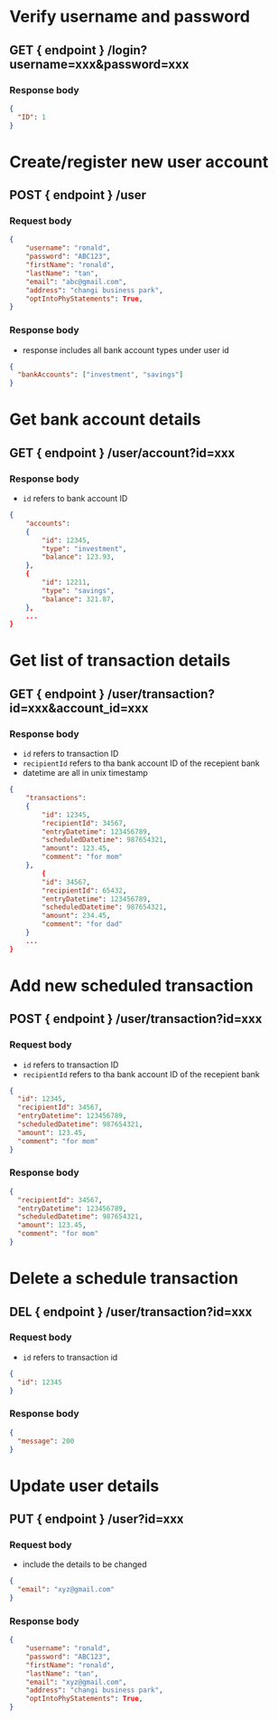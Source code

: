 # Verify username and password

## GET { endpoint } /login?username=xxx&password=xxx

### Response body

```json
{
  "ID": 1
}
```

# Create/register new user account

## POST { endpoint } /user

### Request body

```json
{
    "username": "ronald",
    "password": "ABC123",
    "firstName": "ronald",
    "lastName": "tan",
    "email": "abc@gmail.com",
    "address": "changi business park",
    "optIntoPhyStatements": True,
}
```

### Response body

- response includes all bank account types under user id

```json
{
  "bankAccounts": ["investment", "savings"]
}
```

# Get bank account details

## GET { endpoint } /user/account?id=xxx

### Response body

- `id` refers to bank account ID

```json
{
    "accounts":
    {
        "id": 12345,
        "type": "investment",
        "balance": 123.93,
    },
    {
        "id": 12211,
        "type": "savings",
        "balance": 321.87,
    },
    ...
}
```

# Get list of transaction details

## GET { endpoint } /user/transaction?id=xxx&account_id=xxx

### Response body

- `id` refers to transaction ID
- `recipientId` refers to tha bank account ID of the recepient bank
- datetime are all in unix timestamp

```json
{
    "transactions":
    {
        "id": 12345,
        "recipientId": 34567,
        "entryDatetime": 123456789,
        "scheduledDatetime": 987654321,
        "amount": 123.45,
        "comment": "for mom"
    },
        {
        "id": 34567,
        "recipientId": 65432,
        "entryDatetime": 123456789,
        "scheduledDatetime": 987654321,
        "amount": 234.45,
        "comment": "for dad"
    }
    ...
}
```

# Add new scheduled transaction

## POST { endpoint } /user/transaction?id=xxx

### Request body

- `id` refers to transaction ID
- `recipientId` refers to tha bank account ID of the recepient bank

```json
{
  "id": 12345,
  "recipientId": 34567,
  "entryDatetime": 123456789,
  "scheduledDatetime": 987654321,
  "amount": 123.45,
  "comment": "for mom"
}
```

### Response body

```json
{
  "recipientId": 34567,
  "entryDatetime": 123456789,
  "scheduledDatetime": 987654321,
  "amount": 123.45,
  "comment": "for mom"
}
```

# Delete a schedule transaction

## DEL { endpoint } /user/transaction?id=xxx

### Request body

- `id` refers to transaction id

```json
{
  "id": 12345
}
```

### Response body

```json
{
  "message": 200
}
```

# Update user details

## PUT { endpoint } /user?id=xxx

### Request body

- include the details to be changed

```json
{
  "email": "xyz@gmail.com"
}
```

### Response body

```json
{
    "username": "ronald",
    "password": "ABC123",
    "firstName": "ronald",
    "lastName": "tan",
    "email": "xyz@gmail.com",
    "address": "changi business park",
    "optIntoPhyStatements": True,
}
```

